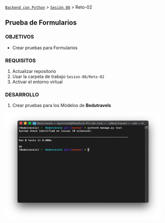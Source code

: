 [`Backend con Python`](../../Readme.md) > [`Sesión 08`](../Readme.md) > Reto-02
## Prueba de Formularios 

### OBJETIVOS
- Crear pruebas para Formularios

### REQUISITOS
1. Actualizar repositorio
1. Usar la carpeta de trabajo `Sesion-08/Reto-02`
1. Activar el entorno virtual

### DESARROLLO

1. Crear pruebas para los Módelos de **Bedutravels**

![](img/1.png)